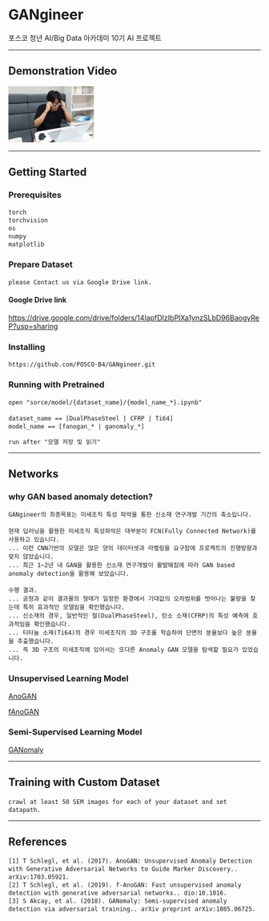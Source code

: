 # GANgineer

포스코 청년 AI/Big Data 아카데미 10기 AI 프로젝트

---

## Demonstration Video

[![대학원생의하루](./img/대학원생의하루.PNG)](https://www.youtube.com/watch?v=0yJ-6_Lu6pk)

---

## Getting Started

### Prerequisites

```
torch
torchvision
os
numpy
matplotlib
```

### Prepare Dataset

```
please Contact us via Google Drive link.
```

#### Google Drive link

https://drive.google.com/drive/folders/14IapfDIzIbPIXa1ynzSLbD96BaogyReP?usp=sharing


### Installing

```
https://github.com/POSCO-B4/GANgineer.git
```

### Running with Pretrained

```
open "sorce/model/{dataset_name}/{model_name_*}.ipynb"

dataset_name == [DualPhaseSteel | CFRP | Ti64]
model_name == [fanogan_* | ganomaly_*]
```

```
run after "모델 저장 및 읽기"
```

---

## Networks

### why GAN based anomaly detection?

```
GANgineer의 최종목표는 미세조직 특성 파악을 통한 신소재 연구개발 기간의 축소입니다.

현재 딥러닝을 활용한 미세조직 특성파악은 대부분이 FCN(Fully Connected Network)를 사용하고 있습니다.
... 이런 CNN기반의 모델은 많은 양의 데이터셋과 라벨링을 요구함에 프로젝트의 진행방향과 맞지 않았습니다.
... 최근 1~2년 내 GAN을 활용한 신소재 연구개발이 활발해짐에 따라 GAN based anomaly detection을 활용해 보았습니다.

수행 결과.
... 공정과 같이 결과물의 형태가 일정한 환경에서 기대값의 오차범위를 벗어나는 불량을 찾는데 특히 효과적인 모델임을 확인했습니다.
... 신소재의 경우, 일반적인 철(DualPhaseSteel), 탄소 소재(CFRP)의 특성 예측에 효과적임을 확인했습니다.
... 티타늄 소재(Ti64)의 경우 미세조직의 3D 구조를 학습하여 단면의 분율보다 높은 분율을 추출했습니다.
... 즉 3D 구조의 미세조직에 있어서는 또다른 Anomaly GAN 모델을 탐색할 필요가 있었습니다.
```

### Unsupervised Learning Model

[AnoGAN](https://github.com/yjucho1/anoGAN)

[fAnoGAN](https://github.com/tSchlegl/f-AnoGAN)

### Semi-Supervised Learning Model

[GANomaly](https://github.com/YeongHyeon/GANomaly)

---

## Training with Custom Dataset

```
crawl at least 50 SEM images for each of your dataset and set datapath. 
```

---

## References

```
[1] T Schlegl, et al. (2017). AnoGAN: Unsupervised Anomaly Detection with Generative Adversarial Networks to Guide Marker Discovery.. arXiv:1703.05921.
[2] T Schlegl, et al. (2019). f-AnoGAN: Fast unsupervised anomaly detection with generative adversarial networks.. dio:10.1016.
[3] S Akcay, et al. (2018). GANomaly: Semi-supervised anomaly detection via adversarial training.. arXiv preprint arXiv:1805.06725.
```